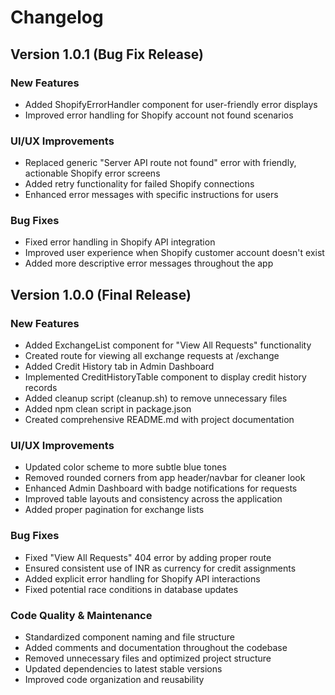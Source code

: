 # Changelog

## Version 1.0.1 (Bug Fix Release)

### New Features
- Added ShopifyErrorHandler component for user-friendly error displays
- Improved error handling for Shopify account not found scenarios

### UI/UX Improvements
- Replaced generic "Server API route not found" error with friendly, actionable Shopify error screens
- Added retry functionality for failed Shopify connections
- Enhanced error messages with specific instructions for users

### Bug Fixes
- Fixed error handling in Shopify API integration
- Improved user experience when Shopify customer account doesn't exist
- Added more descriptive error messages throughout the app

## Version 1.0.0 (Final Release)

### New Features
- Added ExchangeList component for "View All Requests" functionality
- Created route for viewing all exchange requests at /exchange
- Added Credit History tab in Admin Dashboard
- Implemented CreditHistoryTable component to display credit history records
- Added cleanup script (cleanup.sh) to remove unnecessary files
- Added npm clean script in package.json
- Created comprehensive README.md with project documentation

### UI/UX Improvements
- Updated color scheme to more subtle blue tones
- Removed rounded corners from app header/navbar for cleaner look
- Enhanced Admin Dashboard with badge notifications for requests
- Improved table layouts and consistency across the application
- Added proper pagination for exchange lists

### Bug Fixes
- Fixed "View All Requests" 404 error by adding proper route
- Ensured consistent use of INR as currency for credit assignments
- Added explicit error handling for Shopify API interactions
- Fixed potential race conditions in database updates

### Code Quality & Maintenance
- Standardized component naming and file structure
- Added comments and documentation throughout the codebase
- Removed unnecessary files and optimized project structure
- Updated dependencies to latest stable versions
- Improved code organization and reusability 